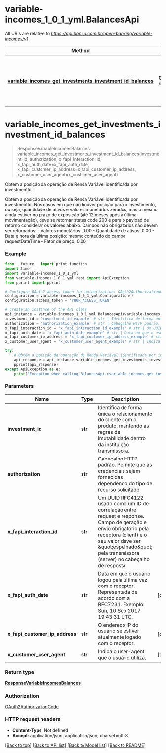 # variable-incomes_1_0_1_yml.BalancesApi

All URIs are relative to *https://api.banco.com.br/open-banking/variable-incomes/v1*

Method | HTTP request | Description
------------- | ------------- | -------------
[**variable_incomes_get_investments_investment_id_balances**](BalancesApi.md#variable_incomes_get_investments_investment_id_balances) | **GET** /investments/{investmentId}/balances | Obtém a posição da operação de Renda Variável identificada por investmentId.

# **variable_incomes_get_investments_investment_id_balances**
> ResponseVariableIncomesBalances variable_incomes_get_investments_investment_id_balances(investment_id, authorization, x_fapi_interaction_id, x_fapi_auth_date=x_fapi_auth_date, x_fapi_customer_ip_address=x_fapi_customer_ip_address, x_customer_user_agent=x_customer_user_agent)

Obtém a posição da operação de Renda Variável identificada por investmentId.

Obtém a posição da operação de Renda Variável identificada por investmentId.  Nos casos em que não houver posição para o investimento, ou seja, quantidade de ativos e valores monetários zerados, mas o mesmo ainda estiver no prazo de exposição (até 12 meses após a última movimentação), deve se retornar status code 200 e para o payload de retorno considerar os valores abaixo. Campos não obrigatórios não devem ser retornados:   - Valores monetários: 0.00 - Quantidade de ativos: 0.00 - Data e hora da última posição: mesmo conteúdo do campo requestDateTime - Fator de preço: 0.00 

### Example
```python
from __future__ import print_function
import time
import variable-incomes_1_0_1_yml
from variable-incomes_1_0_1_yml.rest import ApiException
from pprint import pprint

# Configure OAuth2 access token for authorization: OAuth2AuthorizationCode
configuration = variable-incomes_1_0_1_yml.Configuration()
configuration.access_token = 'YOUR_ACCESS_TOKEN'

# create an instance of the API class
api_instance = variable-incomes_1_0_1_yml.BalancesApi(variable-incomes_1_0_1_yml.ApiClient(configuration))
investment_id = 'investment_id_example' # str | Identifica de forma única o relacionamento do cliente com o produto, mantendo as regras de imutabilidade dentro da instituição transmissora.
authorization = 'authorization_example' # str | Cabeçalho HTTP padrão. Permite que as credenciais sejam fornecidas dependendo do tipo de recurso solicitado
x_fapi_interaction_id = 'x_fapi_interaction_id_example' # str | Um UUID RFC4122 usado como um ID de correlação entre request e response. Campo de geração e envio obrigatório pela receptora (client) e o seu valor deve ser \"espelhado\" pela transmissora (server) no cabeçalho de resposta.
x_fapi_auth_date = 'x_fapi_auth_date_example' # str | Data em que o usuário logou pela última vez com o receptor. Representada de acordo com a RFC7231. Exemplo: Sun, 10 Sep 2017 19:43:31 UTC. (optional)
x_fapi_customer_ip_address = 'x_fapi_customer_ip_address_example' # str | O endereço IP do usuário se estiver atualmente logado com o receptor. (optional)
x_customer_user_agent = 'x_customer_user_agent_example' # str | Indica o user-agent que o usuário utiliza. (optional)

try:
    # Obtém a posição da operação de Renda Variável identificada por investmentId.
    api_response = api_instance.variable_incomes_get_investments_investment_id_balances(investment_id, authorization, x_fapi_interaction_id, x_fapi_auth_date=x_fapi_auth_date, x_fapi_customer_ip_address=x_fapi_customer_ip_address, x_customer_user_agent=x_customer_user_agent)
    pprint(api_response)
except ApiException as e:
    print("Exception when calling BalancesApi->variable_incomes_get_investments_investment_id_balances: %s\n" % e)
```

### Parameters

Name | Type | Description  | Notes
------------- | ------------- | ------------- | -------------
 **investment_id** | **str**| Identifica de forma única o relacionamento do cliente com o produto, mantendo as regras de imutabilidade dentro da instituição transmissora. | 
 **authorization** | **str**| Cabeçalho HTTP padrão. Permite que as credenciais sejam fornecidas dependendo do tipo de recurso solicitado | 
 **x_fapi_interaction_id** | **str**| Um UUID RFC4122 usado como um ID de correlação entre request e response. Campo de geração e envio obrigatório pela receptora (client) e o seu valor deve ser \&quot;espelhado\&quot; pela transmissora (server) no cabeçalho de resposta. | 
 **x_fapi_auth_date** | **str**| Data em que o usuário logou pela última vez com o receptor. Representada de acordo com a RFC7231. Exemplo: Sun, 10 Sep 2017 19:43:31 UTC. | [optional] 
 **x_fapi_customer_ip_address** | **str**| O endereço IP do usuário se estiver atualmente logado com o receptor. | [optional] 
 **x_customer_user_agent** | **str**| Indica o user-agent que o usuário utiliza. | [optional] 

### Return type

[**ResponseVariableIncomesBalances**](ResponseVariableIncomesBalances.md)

### Authorization

[OAuth2AuthorizationCode](../README.md#OAuth2AuthorizationCode)

### HTTP request headers

 - **Content-Type**: Not defined
 - **Accept**: application/json, application/json; charset=utf-8

[[Back to top]](#) [[Back to API list]](../README.md#documentation-for-api-endpoints) [[Back to Model list]](../README.md#documentation-for-models) [[Back to README]](../README.md)

